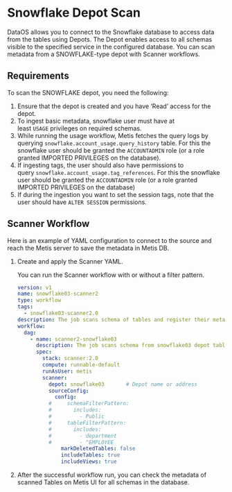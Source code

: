 # Snowflake Depot Scan

DataOS allows you to connect to the Snowflake database to access data from the tables using Depots. The  Depot enables access to all schemas visible to the specified service in the configured database. You can scan metadata from a SNOWFLAKE-type depot with Scanner workflows.

## Requirements

To scan the SNOWFLAKE depot, you need the following:

1. Ensure that the depot is created and you have ‘Read’ access for the depot.
2. To ingest basic metadata, snowflake user must have at least `USAGE` privileges on required schemas.
3. While running the usage workflow, Metis fetches the query logs by querying `snowflake.account_usage.query_history` table. For this the snowflake user should be granted the `ACCOUNTADMIN` role (or a role granted IMPORTED PRIVILEGES on the database).
4. If ingesting tags, the user should also have permissions to query `snowflake.account_usage.tag_references`. For this the snowflake user should be granted the `ACCOUNTADMIN` role (or a role granted IMPORTED PRIVILEGES on the database)
5. If during the ingestion you want to set the session tags, note that the user should have `ALTER SESSION` permissions.

## Scanner Workflow

Here is an example of YAML configuration to connect to the source and reach the Metis server to save the metadata in Metis DB.

1. Create and apply the Scanner YAML. 
    
    You can run the Scanner workflow with or without a filter pattern. 
    
    ```yaml
    version: v1                                            
    name: snowflake03-scanner2                              
    type: workflow
    tags:
      - snowflake03-scanner2.0
    description: The job scans schema of tables and register their metadata
    workflow:
      dag:
        - name: scanner2-snowflake03                        
          description: The job scans schema from snowflake03 depot tables and register their metadata on metis2
          spec:
            stack: scanner:2.0                              
            compute: runnable-default 
            runAsUser: metis                      
            scanner:
              depot: snowflake03       # Depot name or address
              sourceConfig:
                config:
              #     schemaFilterPattern:
              #       includes:
              #         - Public
              #     tableFilterPattern: 
              #       includes:
              #         - department
              #         - ^EMPLOYEE
                  markDeletedTables: false
                  includeTables: true
                  includeViews: true
    ```
    
2. After the successful workflow run, you can check the metadata of scanned Tables on Metis UI for all schemas in the database.